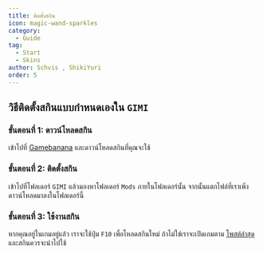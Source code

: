 ```yaml
---
title: ติดตั้งสกิน
icon: magic-wand-sparkles
category:
  - Guide
tag:
  - Start
  - Skins
author: Schvis , ShikiYuri 
order: 5
---
```


## วิธีติดตั้งสกินแบบกำหนดเองใน `GIMI`

### ขั้นตอนที่ 1: ดาวน์โหลดสกิน

เข้าไปที่ [Gamebanana](https://gamebanana.com/games/8552) และดาวน์โหลดสกินที่คุณจะใช้

### ขั้นตอนที่ 2: ติดตั้งสกิน

เข้าไปที่โฟลเดอร์ `GIMI` แล้วมองหาโฟลเดอร์ `Mods` ภายในโฟลเดอร์นั้น จากนั้นแตกไฟล์ที่เราเพิ่งดาวน์โหลดมาลงในโฟลเดอร์นี้
### ขั้นตอนที่ 3: ใช้งานสกิน

หากคุณอยู่ในเกมอยู่แล้ว เราจะใช้ปุ่ม `F10` เพื่อโหลดสกินใหม่ ถ้าไม่ใช่เราจะเปิดเกมตาม [โพสต์ล่าสุด](3DM-tutorial.md) และสกินควรจะนำไปใช้